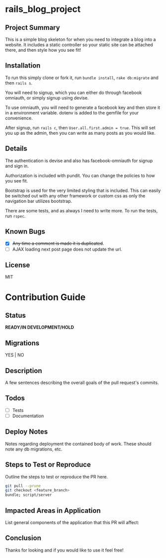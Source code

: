 # rails_blog_project

## Project Summary

This is a simple blog skeleton for when you need to integrate a blog into a website. It includes a static controller so your static site can be attached there, and then style how you see fit!

## Installation

To run this simply clone or fork it, run `bundle install`, `rake db:migrate` and then `rails s`.

You will need to signup, which you can either do through facebook omniauth, or simply signup using devise.

To use omniauth, you will need to generate a facebook key and then store it in a environment variable. dotenv is added to the gemfile for your convenience.

After signup, run `rails c`, then `User.all.first.admin = true`. This will set you up as the admin, then you can write as many posts as you would like.

## Details

The authentication is devise and also has facebook-omniauth for signup and sign in.

Authorization is included with pundit. You can change the policies to how you see fit.

Bootstrap is used for the very limited styling that is included. This can easily be switched out with any other framework or custom css as only the navigation bar utilizes bootstrap.

There are some tests, and as always I need to write more. To run the tests, run `rspec`.

## Known Bugs

- [x] ~~Any time a comment is made it is duplicated~~.
- [ ] AJAX loading next post page does not update the url.

## License

MIT

# Contribution Guide

## Status
**READY/IN DEVELOPMENT/HOLD**

## Migrations
YES | NO

## Description
A few sentences describing the overall goals of the pull request's commits.

## Todos
- [ ] Tests
- [ ] Documentation

## Deploy Notes
Notes regarding deployment the contained body of work.  These should note any
db migrations, etc.

## Steps to Test or Reproduce
Outline the steps to test or reproduce the PR here.

```sh
git pull --prune
git checkout <feature_branch>
bundle; script/server
```

## Impacted Areas in Application
List general components of the application that this PR will affect:

## Conclusion

Thanks for looking and if you would like to use it feel free!
